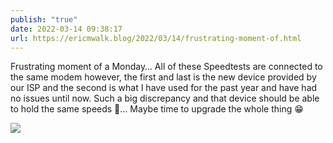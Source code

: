 ```yaml
---
publish: "true"
date: 2022-03-14 09:38:17
url: https://ericmwalk.blog/2022/03/14/frustrating-moment-of.html
---
```

Frustrating moment of a Monday… All of these Speedtests are connected to the same modem however, the first and last is the new device provided by our ISP and the second is what I have used for the past year and have had no issues until now. Such a big discrepancy and that device should be able to hold the same speeds 🤔… Maybe time to upgrade the whole thing 😁


![](https://ericmwalk.blog/uploads/2022/7eb6a79c50.jpg)